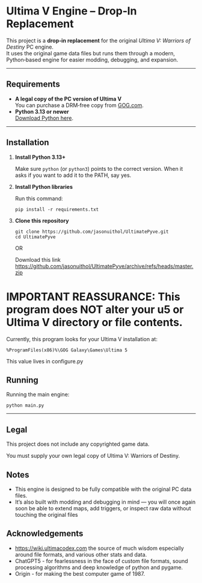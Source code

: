 # Ultima V Engine – Drop‑In Replacement

This project is a **drop‑in replacement** for the original *Ultima V: Warriors of Destiny* PC engine.  
It uses the original game data files but runs them through a modern, Python‑based engine for easier modding, debugging, and expansion.

---

## Requirements

- **A legal copy of the PC version of Ultima V**  
  You can purchase a DRM‑free copy from [GOG.com](https://www.gog.com/en/game/ultima_4_5_6).
- **Python 3.13 or newer**  
  [Download Python here](https://www.python.org/downloads/).

---

## Installation

1. **Install Python 3.13+**  

    Make sure `python` (or `python3`) points to the correct version.  When it asks if you want to add it to the PATH, say yes.

2. **Install Python libraries**

    Run this command:

    ```
    pip install -r requirements.txt
    ```

3. **Clone this repository**  

    ```
    git clone https://github.com/jasonuithol/UltimatePyve.git
    cd UltimatePyve
    ```

    OR

    Download this link https://github.com/jasonuithol/UltimatePyve/archive/refs/heads/master.zip
   
# IMPORTANT REASSURANCE: This program does NOT alter your u5 or Ultima V directory or file contents.

Currently, this program looks for your Ultima V installation at:

```
%ProgramFiles(x86)%\GOG Galaxy\Games\Ultima 5
```

This value lives in configure.py

## Running

Running the main engine:

```
python main.py
```

---

## Legal
    
This project does not include any copyrighted game data.

You must supply your own legal copy of Ultima V: Warriors of Destiny.
    
## Notes

- This engine is designed to be fully compatible with the original PC data files.
- It’s also built with modding and debugging in mind — you will once again soon be able to extend maps, add triggers, or inspect raw data without touching the original files

## Acknowledgements

- https://wiki.ultimacodex.com the source of much wisdom especially around file formats, 
  and various other stats and data.
- ChatGPT5 - for fearlessness in the face of custom file formats, sound processing algorithms 
  and deep knowledge of python and pygame.
- Origin - for making the best computer game of 1987.
